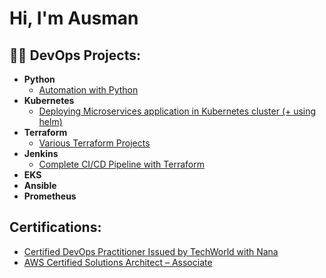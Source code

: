 <h1>Hi, I'm Ausman</h1>

<h2>👨‍💻 DevOps Projects:</h2>

- <b>Python</b>
  - [Automation with Python](https://github.com/ausmanginai/AutomationWithPython)
- <b>Kubernetes</b>
  - [Deploying Microservices application in Kubernetes cluster (+ using helm)](https://github.com/ausmanginai/Kubernetes-Microservices-application)
- <b>Terraform</b>
  - [Various Terraform Projects](https://github.com/ausmanginai/Terraform/tree/master)
- <b>Jenkins</b>
  - [Complete CI/CD Pipeline with Terraform](https://github.com/ausmanginai/Terraform/tree/main)
- <b>EKS</b>
- <b>Ansible</b>
- <b>Prometheus</b>


<h2>Certifications:</h2>

  - [Certified DevOps Practitioner Issued by TechWorld with Nana](https://www.credly.com/badges/a7fb34c4-b1be-4541-9307-fdb5f34a81db/public_url)
  - [AWS Certified Solutions Architect – Associate](https://www.credly.com/badges/9924dd27-36af-4645-80d7-762f1635019e/linked_in_profile)


